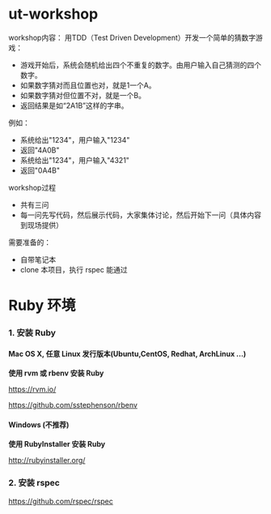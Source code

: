 ut-workshop
===========

workshop内容： 用TDD（Test Driven Development）开发一个简单的猜数字游戏：

- 游戏开始后，系统会随机给出四个不重复的数字。由用户输入自己猜测的四个数字。
- 如果数字猜对而且位置也对，就是1一个A。
- 如果数字猜对但位置不对，就是一个B。
- 返回结果是如“2A1B”这样的字串。

例如：

- 系统给出"1234"，用户输入"1234"
 - 返回"4A0B"
- 系统给出"1234"，用户输入"4321"
 - 返回"0A4B"

workshop过程
- 共有三问
- 每一问先写代码，然后展示代码，大家集体讨论，然后开始下一问（具体内容到现场提供）

需要准备的：

- 自带笔记本
- clone 本项目，执行 rspec 能通过


Ruby 环境
=========

### 1. 安装 Ruby

#### Mac OS X, 任意 Linux 发行版本(Ubuntu,CentOS, Redhat, ArchLinux ...)

**使用 rvm 或 rbenv 安装 Ruby**

https://rvm.io/

https://github.com/sstephenson/rbenv


#### Windows (不推荐)

**使用 RubyInstaller 安装 Ruby**

http://rubyinstaller.org/

### 2. 安装 rspec

https://github.com/rspec/rspec
